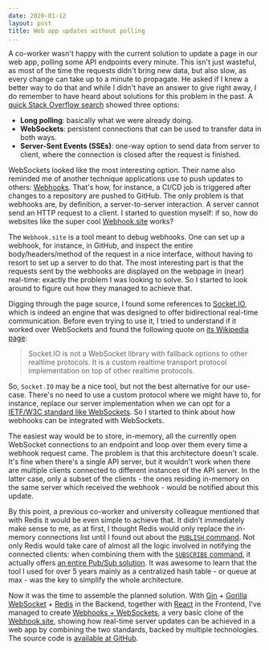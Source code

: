 ```yaml
---
date: 2020-01-12
layout: post
title: Web app updates without polling
...
```


A co-worker wasn't happy with the current solution to update a page in our web app, polling some API endpoints every minute. This isn't just wasteful, as most of the time the requests didn't bring new data, but also slow, as every change can take up to a minute to propagate. He asked if I knew a better way to do that and while I didn't have an answer to give right away, I do remember to have heard about solutions for this problem in the past. A [quick Stack Overflow search][so-search] showed three options:

- **Long polling**: basically what we were already doing.
- **WebSockets**: persistent connections that can be used to transfer data in both ways.
- **Server-Sent Events (SSEs)**: one-way option to send data from server to client, where the connection is closed after the request is finished.

WebSockets looked like the most interesting option. Their name also reminded me of another technique applications use to push updates to others: [Webhooks][webhooks]. That's how, for instance, a CI/CD job is triggered after changes to a repository are pushed to GitHub. The only problem is that webhooks are, by definition, a server-to-server interaction. A server cannot send an HTTP request to a client. I started to question myself: if so, how do websites like the super cool [Webhook.site][webhook-site] works?

The `Webhook.site` is a tool meant to debug webhooks. One can set up a webhook, for instance, in GitHub, and inspect the entire body/headers/method of the request in a nice interface, without having to resort to set up a server to do that. The most interesting part is that the requests sent by the webhooks are displayed on the webpage in (near) real-time: exactly the problem I was looking to solve. So I started to look around to figure out how they managed to achieve that.

Digging through the page source, I found some references to [Socket.IO][socket-io], which is indeed an engine that was designed to offer bidirectional real-time communication. Before even trying to use it, I tried to understand if it worked over WebSockets and found the following quote on [its Wikipedia page][socket-io-wiki]:

> Socket.IO is not a WebSocket library with fallback options to other realtime protocols. It is a custom realtime transport protocol implementation on top of other realtime protocols.

So, `Socket.IO` may be a nice tool, but not the best alternative for our use-case. There's no need to use a custom protocol where we might have to, for instance, replace our server implementation when we can opt for a [IETF/W3C standard like WebSockets][websocket]. So I started to think about how webhooks can be integrated with WebSockets.

The easiest way would be to store, in-memory, all the currently open WebSocket connections to an endpoint and loop over them every time a webhook request came. The problem is that this architecture doesn't scale. It's fine when there's a single API server, but it wouldn't work when there are multiple clients connected to different instances of the API server. In the latter case, only a subset of the clients - the ones residing in-memory on the same server which received the webhook - would be notified about this update.

By this point, a previous co-worker and university colleague mentioned that with Redis it would be even simple to achieve that. It didn't immediately make sense to me, as at first, I thought Redis would only replace the in-memory connections list until I found out about the [`PUBLISH` command][redis-publish]. Not only Redis would take care of almost all the logic involved in notifying the connected clients: when combining them with the [`SUBSCRIBE` command][redis-subscribe], it actually offers [an entire Pub/Sub solution][redis-pubsub]. It was awesome to learn that the tool I used for over 5 years mainly as a centralized hash table - or queue at max - was the key to simplify the whole architecture.

Now it was the time to assemble the planned solution. With [Gin][gin] + [Gorilla WebSocket][gorilla] + [Redis][redis] in the Backend, together with [React][react] in the Frontend, I've managed to create [Webhooks + WebSockets][webhooks-websockets], a very basic clone of the [Webhook.site][webhook-site], showing how real-time server updates can be achieved in a web app by combining the two standards, backed by multiple technologies. The source code is [available at GitHub][repo].


[gin]: https://github.com/gin-gonic/gin
[gorilla]: https://github.com/gorilla/websocket
[react]: https://reactjs.org/
[redis-publish]: https://redis.io/commands/publish
[redis-pubsub]: https://redis.io/topics/pubsub
[redis-subscribe]: https://redis.io/commands/subscribe
[redis]: https://redis.io/
[repo]: https://github.com/myhro/webhooks
[so-search]: https://stackoverflow.com/a/14070911
[socket-io-wiki]: https://en.wikipedia.org/wiki/Socket.IO
[socket-io]: https://socket.io/
[webhook-site]: http://webhook.site/
[webhooks-websockets]: https://webhooks.myhro.info/
[webhooks]: https://zapier.com/blog/what-are-webhooks/
[websocket]: https://en.wikipedia.org/wiki/WebSocket
